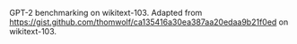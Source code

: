 GPT-2 benchmarking on wikitext-103. 
Adapted from  https://gist.github.com/thomwolf/ca135416a30ea387aa20edaa9b21f0ed on wikitext-103.



